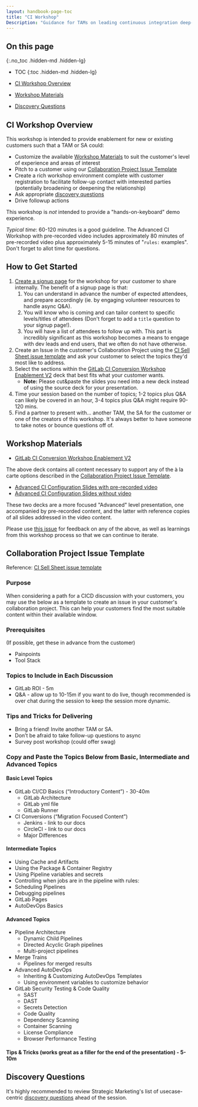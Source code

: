 ```yaml
---
layout: handbook-page-toc
title: "CI Workshop"
Description: "Guidance for TAMs on leading continuous integration deep-dive workshops"
---
```


## On this page
{:.no_toc .hidden-md .hidden-lg}

- TOC
{:toc .hidden-md .hidden-lg}

- [CI Workshop Overview](#ci-workshop-overview)
- [Workshop Materials](#workshop-materials)
- [Discovery Questions](#discovery-questions)


## CI Workshop Overview

This workshop is intended to provide enablement for new or existing customers such that a TAM or SA could:

* Customize the available [Workshop Materials](#workshop-materials) to suit the customer's level of experience and areas of interest
* Pitch to a customer using our [Collaboration Project Issue Template](#collaboration-project-issue-template)
* Create a rich workshop environment complete with customer registration to facilitate follow-up contact with interested parties (potentially broadening or deepening the relationship)
* Ask appropriate [discovery questions](/handbook/marketing/strategic-marketing/usecase-gtm/ci/#discovery-questions)
* Drive followup actions

This workshop is *not* intended to provide a "hands-on-keyboard" demo experience.

*Typical time*: 60-120 minutes is a good guideline. The Advanced CI Workshop with pre-recorded video includes approximately 80 minutes of pre-recorded video plus approximately 5-15 minutes of "`rules:` examples". Don't forget to allot time for questions.

## How to Get Started

1. [Create a signup page](https://support.zoom.us/hc/en-us/articles/211579443-Setting-up-registration-for-a-meeting) for the workshop for your customer to share internally. The benefit of a signup page is that:
    1. You can understand in advance the number of expected attendees, and prepare accordingly (ie. by engaging volunteer resources to handle async Q&A).
    1. You will know who is coming and can tailor content to specific levels/titles of attendees (Don't forget to add a `title` question to your signup page!).
    1. You will have a list of attendees to follow up with.  This part is incredibly significant as this workshop becomes a means to engage with dev leads and end users, that we often do not have otherwise. 
1. Create an Issue in the customer's Collaboration Project using the [CI Sell Sheet issue template](https://gitlab.com/gitlab-com/customer-success/tam/-/blob/master/.gitlab/issue_templates/CICDv2WorshopTopics.md) and ask your customer to select the topics they'd most like to address. 
1. Select the sections within the [GitLab CI Conversion Workshop Enablement V2](https://docs.google.com/presentation/d/1K1t1O-8JMViiX6zKn0S2OMSjw1XvTcII5UQdNP0ItVs/edit#slide=id.g97c25944f3_1_0) deck that best fits what your customer wants.
   * **Note:** Please cut&paste the slides you need into a new deck instead of using the source deck for your presentation.
1. Time your session based on the number of topics; 1-2 topics plus Q&A can likely be covered in an hour, 3-4 topics plus Q&A might require 90-120 mins. 
1. Find a partner to present with... another TAM, the SA for the customer or one of the creators of this workshop. It's always better to have someone to take notes or bounce questions off of.

## Workshop Materials

* [GitLab CI Conversion Workshop Enablement V2](https://docs.google.com/presentation/d/1K1t1O-8JMViiX6zKn0S2OMSjw1XvTcII5UQdNP0ItVs/edit#slide=id.g97c25944f3_1_0)

The above deck contains all content necessary to support any of the à la carte options described in the [Collaboration Project Issue Template](#collaboration-project-issue-template).

* [Advanced CI Configuration Slides with pre-recorded video](https://docs.google.com/presentation/d/1GI-QdzYJY3ccVtELZr-5uLBcsaGbP2Ioliw5XMZJc9Q/edit#slide=id.g893eb10b30_0_0)
* [Advanced CI Configuration Slides without video](https://docs.google.com/presentation/d/1lEF-8XBBn5kKdK5h9HNvQPvrQB8n1Jw-PYDIxO4ngT0/edit)

These two decks are a more focused "Advanced" level presentation, one accompanied by pre-recorded content, and the latter with reference copies of all slides addressed in the video content.

Please use [this issue](https://gitlab.com/gitlab-com/customer-success/tam/-/issues/372) for feedback on any of the above, as well as learnings from this workshop process so that we can continue to iterate.

## Collaboration Project Issue Template

Reference: [CI Sell Sheet issue template](https://gitlab.com/gitlab-com/customer-success/tam/-/blob/master/.gitlab/issue_templates/CICDv2WorshopTopics.md)

### Purpose
When considering a path for a CICD discussion with your customers, you may use the below as a template to create an issue in your customer's collaboration project. This can help your customers find the most suitable content within their available window.

### Prerequisites
(If possible, get these in advance from the customer)

- Painpoints
- Tool Stack

### Topics to Include in Each Discussion
- GitLab ROI - 5m
- Q&A - allow up to 10-15m if you want to do live, though recommended is over chat during the session to keep the session more dynamic.

### Tips and Tricks for Delivering
- Bring a friend! Invite another TAM or SA.
- Don’t be afraid to take follow-up questions to async
- Survey post workshop (could offer swag)

### Copy and Paste the Topics Below from Basic, Intermediate and Advanced Topics

#### Basic Level Topics
- GitLab CI/CD Basics (“Introductory Content”) - 30-40m
  - GitLab Architecture
  - GitLab yml file
  - GitLab Runner
- CI Conversions (“Migration Focused Content”)
  - Jenkins - link to our docs
  - CircleCI - link to our docs
  * Major Differences

#### Intermediate Topics
- Using Cache and Artifacts
- Using the Package & Container Registry
- Using Pipeline variables and secrets
- Controlling when jobs are in the pipeline with rules:
- Scheduling Pipelines
- Debugging pipelines
- GitLab Pages
- AutoDevOps Basics

#### Advanced Topics
- Pipeline Architecture
  - Dynamic Child Pipelines
  - Directed Acyclic Graph pipelines
  - Multi-project pipelines
- Merge Trains
  - Pipelines for merged results
- Advanced AutoDevOps
  - Inheriting & Customizing AutoDevOps Templates
  - Using environment variables to customize behavior
- GitLab Security Testing & Code Quality
  - SAST
  - DAST
  - Secrets Detection
  - Code Quality
  - Dependency Scanning
  - Container Scanning
  - License Compliance
  - Browser Performance Testing

#### Tips & Tricks (works great as a filler for the end of the presentation) - 5-10m

## Discovery Questions

It's highly recommended to review Strategic Marketing's list of usecase-centric [discovery questions](/handbook/marketing/strategic-marketing/usecase-gtm/ci/#discovery-questions) ahead of the session.


